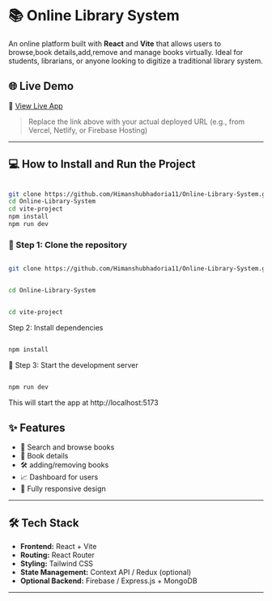 # 📚 Online Library System

An online platform built with **React** and **Vite** that allows users to browse,book details,add,remove and manage books virtually. Ideal for students, librarians, or anyone looking to digitize a traditional library system.

## 🌐 Live Demo

🔗 [View Live App]()

> Replace the link above with your actual deployed URL (e.g., from Vercel, Netlify, or Firebase Hosting)

---
## 💻 How to Install and Run the Project

``````````bash

git clone https://github.com/Himanshubhadoria11/Online-Library-System.git 
cd Online-Library-System
cd vite-project
npm install
npm run dev

`````````````



### 📁 Step 1: Clone the repository

``````````bash

git clone https://github.com/Himanshubhadoria11/Online-Library-System.git 

`````````````

``````````bash

cd Online-Library-System

``````````

``````````bash

cd vite-project

``````````

 Step 2: Install dependencies

``````````bash

npm install

``````````



🚀 Step 3: Start the development server
``````````bash

npm run dev

``````````
This will start the app at http://localhost:5173



## ✨ Features


- 🔎 Search and browse books
- 📘 Book details 
- 🛠️ adding/removing books
- 📈 Dashboard for users 
- 📱 Fully responsive design

---

## 🛠 Tech Stack

- **Frontend:** React + Vite
- **Routing:** React Router
- **Styling:** Tailwind CSS
- **State Management:** Context API / Redux (optional)
- **Optional Backend:** Firebase / Express.js + MongoDB

---

